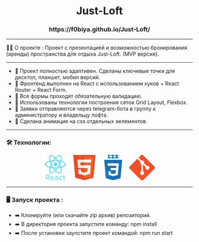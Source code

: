 
###
 <h1 align="center">Just-Loft</h1>
 <h3 align="center"> https://f0biya.github.io/Just-Loft/ </h3>
 
- - -


 :man_technologist: О проекте  :
Проект с презентацией и возможностью бронирования (аренды) пространства для отдыха Just-Loft. (MVP версия).


- - -

- :telescope: Проект полностью адаптивен. Сделаны ключевые точки для десктоп, планшет, мобил версий.
- :telescope: Фронтенд выполнен на React с использованием хуков + React Router + React Form.
- :telescope: Все формы проходят обязательную валидацию.
- :telescope: Использованы технологии построения сеток Grid Layout, Flexbox.
- :telescope: Заявки отправляются через telegram-бота в группу к администратору и владельцу лофта.
- :telescope: Сделана анимация на css отдельных эелементов.


- - - 


 ### :hammer_and_wrench: Технологии: 
  <div  align=center>
   <img src="https://github.com/devicons/devicon/blob/master/icons/react/react-original-wordmark.svg" title="React" alt="React" width="70" height="70"/>&nbsp;
    <img src="https://github.com/devicons/devicon/blob/master/icons/html5/html5-original.svg" title="HTML5" alt="HTML" width="70" height="70"/>&nbsp;
    <img src="https://github.com/devicons/devicon/blob/master/icons/css3/css3-plain-wordmark.svg"  title="CSS3" alt="CSS" width="70" height="70"/>&nbsp;
<img src="https://github.com/devicons/devicon/blob/master/icons/git/git-original.svg" title="Github" alt="Github" width="70" height="70"/>&nbsp;
  </div>
  
- - -

### 🖥️  Запуск проекта :

- ➡️ Клонируйте (или скачайте zip архив) репозиторий.
- ➡️ В директория проекта запустите команду: npm install
- ➡️ После установки заупстите проект командой:  npm run start
